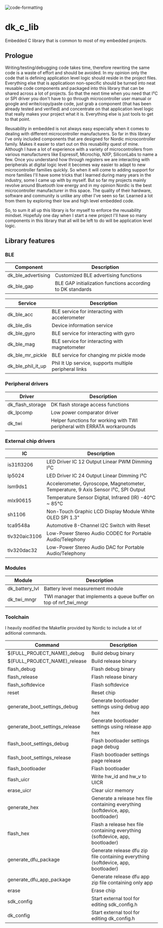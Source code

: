 ![code-formatting](https://github.com/DaniusKalv/dk_c_lib/actions/workflows/main.yml/badge.svg)

# dk_c_lib

Embedded C library that is common to most of my embedded projects.

## Prologue

Writing/testing/debugging code takes time, therefore rewriting the same code is a waste of effort and should be avoided. In my opinion only the code that is defining application level logic should reside in the project files. Everything else that is applicatioon non-specific should be turned into neat reusable code components and packaged into this library that can be shared across a lot of projects. So that the next time when you need that I²C or SPI driver you don't have to go through microcontroller user manual or google and write/copy/paste code, just grab a component (that has been already tested and verified) and concentrate on that application level logic that really makes your project what it is. Everything else is just tools to get to that point.

Reusability in embedded is not always easy especially when it comes to dealing with different microcontroller manufacturers. So far in this library I've only included components that are designed for Nordic microcontroller family. Makes it easier to start out on this reusability quest of mine. Although I have a lot of experience with a variety of microcontrollers from various manufacturers like Espressif, Microchip, NXP, SiliconLabs to name a few. Once you understand how through registers we are interacting with peripherals at digital logic level it becomes way easier to adapt to new microcontroller families quickly. So when it will come to adding support for more families I'll have some tricks that I learned during many years in the industry, some I came up with by myself. But so far my projects mainly revolve around Bluetooth low energy and in my opinion Nordic is the best microcontroller manufacturer in this space. The quality of their hardware, software and community is unlike any other I've seen so far. Learned a lot from them by exploring their low and high level embedded code.

So, to sum it all up this library is for myself to enforce the reusability mindset. Hopefuly one day when I start a new project I'll have so many components in this library that all will be left to do will be application level logic.

## Library features
### BLE
| Component          | Description                                                                        |
|--------------------|------------------------------------------------------------------------------------|
| dk_ble_advertising | Customized BLE advertising functions                                               |
| dk_ble_gap         | BLE GAP initialization functions according to DK standards                         |

| Service           | Description                                            |
|-------------------|--------------------------------------------------------|
| dk_ble_acc        | BLE service for interacting with accelerometer         |
| dk_ble_dis        | Device information service                             |
| dk_ble_gyro       | BLE service for interacting with gyro                  |
| dk_ble_mag        | BLE service for interacting with magnetometer          |
| dk_ble_mr_pickle  | BLE service for changing mr pickle mode                |
| dk_ble_phil_it_up | Phil It Up service, supports multiple peripheral links |

### Peripheral drivers
| Driver           | Description                                                              |
|------------------|--------------------------------------------------------------------------|
| dk_flash_storage | DK flash storage access functions                                        |
| dk_lpcomp        | Low power comparator driver                                              |
| dk_twi           | Helper functions for working with TWI peripheral with ERRATA workarounds |

### External chip drivers
| IC            | Description                                                                        |
|---------------|------------------------------------------------------------------------------------|
| is31fl3206    | LED Driver IC 12 Output Linear PWM Dimming I²C                                     |
| lp5024        | LED Driver IC 24 Output Linear Dimming I²C                                         |
| lsm9ds1       | Accelerometer, Gyroscope, Magnetometer, Temperature, 9 Axis Sensor I²C, SPI Output |
| mlx90615      | Temperature Sensor Digital, Infrared (IR) -40°C ~ 85°C                             |
| sh1106        | Non-Touch Graphic LCD Display Module White OLED SPI 1.3"                           |
| tca9548a      | Automotive 8-Channel I2C Switch with Reset                                         |
| tlv320aic3106 | Low-Power Stereo Audio CODEC for Portable Audio/Telephony                          |
| tlv320dac32   | Low-Power Stereo Audio DAC for Portable Audio/Telephony                            |

### Modules
| Module         | Description                                                       |
|----------------|-------------------------------------------------------------------|
| dk_battery_lvl | Battery level measurement module                                  |
| dk_twi_mngr    | TWI manager that implements a queue buffer on top of nrf_twi_mngr |

### Toolchain
I heavily modified the Makefile provided by Nordic to include a lot of aditional commands.

| Command | Description |
|---|---|
| $(FULL_PROJECT_NAME)_debug | Build debug binary |
| $(FULL_PROJECT_NAME)_release | Build release binary |
| flash_debug  | Flash debug binary |
| flash_release  | Flash release binary |
| flash_softdevice  | Flash softdevice |
| reset  | Reset chip |
| generate_boot_settings_debug  | Generate bootloader settings using debug app hex |
| generate_boot_settings_release  | Generate bootloader settings using release app hex |
| flash_boot_settings_debug  | Flash bootloader settings page debug |
| flash_boot_settings_release  | Flash bootloader settings page release |
| flash_bootloader  | Flash bootloader |
| flash_uicr  | Write hw_id and hw_v to UICR |
| erase_uicr  | Clear uicr memory |
| generate_hex  | Generate a release hex file containing everything \(softdevice, app, bootloader\) |
| flash_hex  | Flash a release hex file containing everything \(softdevice, app, bootloader\) |
| generate_dfu_package  | Generate release dfu zip file containing everything \(softdevice, app, bootloader\) |
| generate_dfu_app_package | Generate release dfu app zip file containing only app |
| erase  | Erase chip |
| sdk_config | Start external tool for editing sdk_config.h |
| dk_config | Start external tool for editing dk_config.h |
